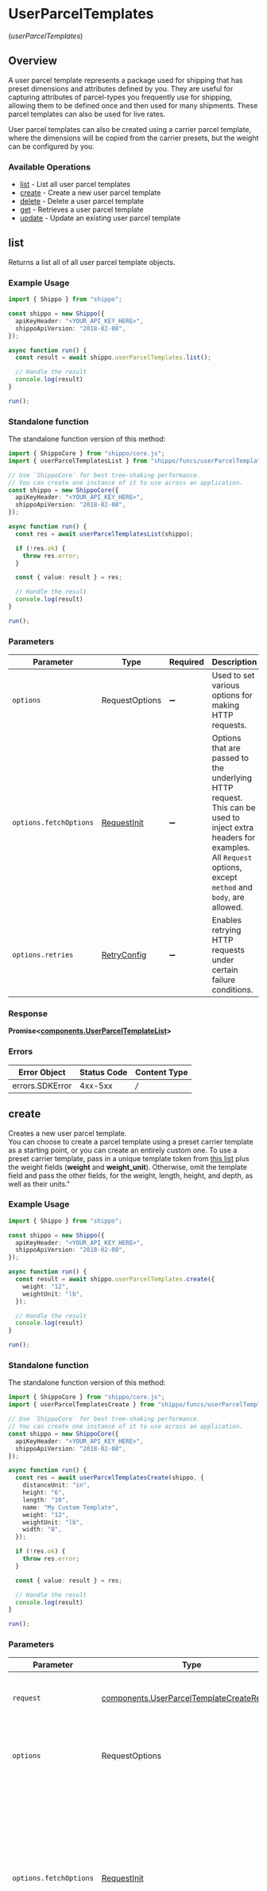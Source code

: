 # UserParcelTemplates
(*userParcelTemplates*)

## Overview

A user parcel template represents a package used for shipping that has preset dimensions and attributes defined 
by you. They are useful for capturing attributes of parcel-types you frequently use for shipping, allowing 
them to be defined once and then used for many shipments. These parcel templates can also be used for live rates.

User parcel templates can also be created using a carrier parcel template, where the dimensions will be copied from 
the carrier presets, but the weight can be configured by you.
<SchemaDefinition schemaRef="#/components/schemas/UserParcelTemplate"/>

### Available Operations

* [list](#list) - List all user parcel templates
* [create](#create) - Create a new user parcel template
* [delete](#delete) - Delete a user parcel template
* [get](#get) - Retrieves a user parcel template
* [update](#update) - Update an existing user parcel template

## list

Returns a list all of all user parcel template objects.

### Example Usage

```typescript
import { Shippo } from "shippo";

const shippo = new Shippo({
  apiKeyHeader: "<YOUR_API_KEY_HERE>",
  shippoApiVersion: "2018-02-08",
});

async function run() {
  const result = await shippo.userParcelTemplates.list();

  // Handle the result
  console.log(result)
}

run();
```

### Standalone function

The standalone function version of this method:

```typescript
import { ShippoCore } from "shippo/core.js";
import { userParcelTemplatesList } from "shippo/funcs/userParcelTemplatesList.js";

// Use `ShippoCore` for best tree-shaking performance.
// You can create one instance of it to use across an application.
const shippo = new ShippoCore({
  apiKeyHeader: "<YOUR_API_KEY_HERE>",
  shippoApiVersion: "2018-02-08",
});

async function run() {
  const res = await userParcelTemplatesList(shippo);

  if (!res.ok) {
    throw res.error;
  }

  const { value: result } = res;

  // Handle the result
  console.log(result)
}

run();
```

### Parameters

| Parameter                                                                                                                                                                      | Type                                                                                                                                                                           | Required                                                                                                                                                                       | Description                                                                                                                                                                    |
| ------------------------------------------------------------------------------------------------------------------------------------------------------------------------------ | ------------------------------------------------------------------------------------------------------------------------------------------------------------------------------ | ------------------------------------------------------------------------------------------------------------------------------------------------------------------------------ | ------------------------------------------------------------------------------------------------------------------------------------------------------------------------------ |
| `options`                                                                                                                                                                      | RequestOptions                                                                                                                                                                 | :heavy_minus_sign:                                                                                                                                                             | Used to set various options for making HTTP requests.                                                                                                                          |
| `options.fetchOptions`                                                                                                                                                         | [RequestInit](https://developer.mozilla.org/en-US/docs/Web/API/Request/Request#options)                                                                                        | :heavy_minus_sign:                                                                                                                                                             | Options that are passed to the underlying HTTP request. This can be used to inject extra headers for examples. All `Request` options, except `method` and `body`, are allowed. |
| `options.retries`                                                                                                                                                              | [RetryConfig](../../lib/utils/retryconfig.md)                                                                                                                                  | :heavy_minus_sign:                                                                                                                                                             | Enables retrying HTTP requests under certain failure conditions.                                                                                                               |

### Response

**Promise\<[components.UserParcelTemplateList](../../models/components/userparceltemplatelist.md)\>**

### Errors

| Error Object    | Status Code     | Content Type    |
| --------------- | --------------- | --------------- |
| errors.SDKError | 4xx-5xx         | */*             |


## create

Creates a new user parcel template. <br>You can choose to create a
parcel template using a preset carrier template as a starting point, or
you can create an entirely custom one. To use a preset carrier template,
pass in a unique template token from <a href="#tag/Parcel-Templates">this list</a>
plus the weight fields (**weight** and **weight_unit**). Otherwise, omit
the template field and pass the other fields, for the weight, length, height,
and depth, as well as their units."

### Example Usage

```typescript
import { Shippo } from "shippo";

const shippo = new Shippo({
  apiKeyHeader: "<YOUR_API_KEY_HERE>",
  shippoApiVersion: "2018-02-08",
});

async function run() {
  const result = await shippo.userParcelTemplates.create({
    weight: "12",
    weightUnit: "lb",
  });

  // Handle the result
  console.log(result)
}

run();
```

### Standalone function

The standalone function version of this method:

```typescript
import { ShippoCore } from "shippo/core.js";
import { userParcelTemplatesCreate } from "shippo/funcs/userParcelTemplatesCreate.js";

// Use `ShippoCore` for best tree-shaking performance.
// You can create one instance of it to use across an application.
const shippo = new ShippoCore({
  apiKeyHeader: "<YOUR_API_KEY_HERE>",
  shippoApiVersion: "2018-02-08",
});

async function run() {
  const res = await userParcelTemplatesCreate(shippo, {
    distanceUnit: "in",
    height: "6",
    length: "10",
    name: "My Custom Template",
    weight: "12",
    weightUnit: "lb",
    width: "8",
  });

  if (!res.ok) {
    throw res.error;
  }

  const { value: result } = res;

  // Handle the result
  console.log(result)
}

run();
```

### Parameters

| Parameter                                                                                                                                                                      | Type                                                                                                                                                                           | Required                                                                                                                                                                       | Description                                                                                                                                                                    |
| ------------------------------------------------------------------------------------------------------------------------------------------------------------------------------ | ------------------------------------------------------------------------------------------------------------------------------------------------------------------------------ | ------------------------------------------------------------------------------------------------------------------------------------------------------------------------------ | ------------------------------------------------------------------------------------------------------------------------------------------------------------------------------ |
| `request`                                                                                                                                                                      | [components.UserParcelTemplateCreateRequest](../../models/components/userparceltemplatecreaterequest.md)                                                                       | :heavy_check_mark:                                                                                                                                                             | The request object to use for the request.                                                                                                                                     |
| `options`                                                                                                                                                                      | RequestOptions                                                                                                                                                                 | :heavy_minus_sign:                                                                                                                                                             | Used to set various options for making HTTP requests.                                                                                                                          |
| `options.fetchOptions`                                                                                                                                                         | [RequestInit](https://developer.mozilla.org/en-US/docs/Web/API/Request/Request#options)                                                                                        | :heavy_minus_sign:                                                                                                                                                             | Options that are passed to the underlying HTTP request. This can be used to inject extra headers for examples. All `Request` options, except `method` and `body`, are allowed. |
| `options.retries`                                                                                                                                                              | [RetryConfig](../../lib/utils/retryconfig.md)                                                                                                                                  | :heavy_minus_sign:                                                                                                                                                             | Enables retrying HTTP requests under certain failure conditions.                                                                                                               |

### Response

**Promise\<[components.UserParcelTemplate](../../models/components/userparceltemplate.md)\>**

### Errors

| Error Object    | Status Code     | Content Type    |
| --------------- | --------------- | --------------- |
| errors.SDKError | 4xx-5xx         | */*             |


## delete

Deletes a user parcel template using an object ID.

### Example Usage

```typescript
import { Shippo } from "shippo";

const shippo = new Shippo({
  apiKeyHeader: "<YOUR_API_KEY_HERE>",
  shippoApiVersion: "2018-02-08",
});

async function run() {
  await shippo.userParcelTemplates.delete("<value>");

  
}

run();
```

### Standalone function

The standalone function version of this method:

```typescript
import { ShippoCore } from "shippo/core.js";
import { userParcelTemplatesDelete } from "shippo/funcs/userParcelTemplatesDelete.js";

// Use `ShippoCore` for best tree-shaking performance.
// You can create one instance of it to use across an application.
const shippo = new ShippoCore({
  apiKeyHeader: "<YOUR_API_KEY_HERE>",
  shippoApiVersion: "2018-02-08",
});

async function run() {
  const res = await userParcelTemplatesDelete(shippo, "<value>");

  if (!res.ok) {
    throw res.error;
  }

  const { value: result } = res;

  
}

run();
```

### Parameters

| Parameter                                                                                                                                                                      | Type                                                                                                                                                                           | Required                                                                                                                                                                       | Description                                                                                                                                                                    |
| ------------------------------------------------------------------------------------------------------------------------------------------------------------------------------ | ------------------------------------------------------------------------------------------------------------------------------------------------------------------------------ | ------------------------------------------------------------------------------------------------------------------------------------------------------------------------------ | ------------------------------------------------------------------------------------------------------------------------------------------------------------------------------ |
| `userParcelTemplateObjectId`                                                                                                                                                   | *string*                                                                                                                                                                       | :heavy_check_mark:                                                                                                                                                             | Object ID of the user parcel template                                                                                                                                          |
| `options`                                                                                                                                                                      | RequestOptions                                                                                                                                                                 | :heavy_minus_sign:                                                                                                                                                             | Used to set various options for making HTTP requests.                                                                                                                          |
| `options.fetchOptions`                                                                                                                                                         | [RequestInit](https://developer.mozilla.org/en-US/docs/Web/API/Request/Request#options)                                                                                        | :heavy_minus_sign:                                                                                                                                                             | Options that are passed to the underlying HTTP request. This can be used to inject extra headers for examples. All `Request` options, except `method` and `body`, are allowed. |
| `options.retries`                                                                                                                                                              | [RetryConfig](../../lib/utils/retryconfig.md)                                                                                                                                  | :heavy_minus_sign:                                                                                                                                                             | Enables retrying HTTP requests under certain failure conditions.                                                                                                               |

### Response

**Promise\<void\>**

### Errors

| Error Object    | Status Code     | Content Type    |
| --------------- | --------------- | --------------- |
| errors.SDKError | 4xx-5xx         | */*             |


## get

Returns the parcel template information for a specific user parcel
template, identified by the object ID.

### Example Usage

```typescript
import { Shippo } from "shippo";

const shippo = new Shippo({
  apiKeyHeader: "<YOUR_API_KEY_HERE>",
  shippoApiVersion: "2018-02-08",
});

async function run() {
  const result = await shippo.userParcelTemplates.get("<value>");

  // Handle the result
  console.log(result)
}

run();
```

### Standalone function

The standalone function version of this method:

```typescript
import { ShippoCore } from "shippo/core.js";
import { userParcelTemplatesGet } from "shippo/funcs/userParcelTemplatesGet.js";

// Use `ShippoCore` for best tree-shaking performance.
// You can create one instance of it to use across an application.
const shippo = new ShippoCore({
  apiKeyHeader: "<YOUR_API_KEY_HERE>",
  shippoApiVersion: "2018-02-08",
});

async function run() {
  const res = await userParcelTemplatesGet(shippo, "<value>");

  if (!res.ok) {
    throw res.error;
  }

  const { value: result } = res;

  // Handle the result
  console.log(result)
}

run();
```

### Parameters

| Parameter                                                                                                                                                                      | Type                                                                                                                                                                           | Required                                                                                                                                                                       | Description                                                                                                                                                                    |
| ------------------------------------------------------------------------------------------------------------------------------------------------------------------------------ | ------------------------------------------------------------------------------------------------------------------------------------------------------------------------------ | ------------------------------------------------------------------------------------------------------------------------------------------------------------------------------ | ------------------------------------------------------------------------------------------------------------------------------------------------------------------------------ |
| `userParcelTemplateObjectId`                                                                                                                                                   | *string*                                                                                                                                                                       | :heavy_check_mark:                                                                                                                                                             | Object ID of the user parcel template                                                                                                                                          |
| `options`                                                                                                                                                                      | RequestOptions                                                                                                                                                                 | :heavy_minus_sign:                                                                                                                                                             | Used to set various options for making HTTP requests.                                                                                                                          |
| `options.fetchOptions`                                                                                                                                                         | [RequestInit](https://developer.mozilla.org/en-US/docs/Web/API/Request/Request#options)                                                                                        | :heavy_minus_sign:                                                                                                                                                             | Options that are passed to the underlying HTTP request. This can be used to inject extra headers for examples. All `Request` options, except `method` and `body`, are allowed. |
| `options.retries`                                                                                                                                                              | [RetryConfig](../../lib/utils/retryconfig.md)                                                                                                                                  | :heavy_minus_sign:                                                                                                                                                             | Enables retrying HTTP requests under certain failure conditions.                                                                                                               |

### Response

**Promise\<[components.UserParcelTemplate](../../models/components/userparceltemplate.md)\>**

### Errors

| Error Object    | Status Code     | Content Type    |
| --------------- | --------------- | --------------- |
| errors.SDKError | 4xx-5xx         | */*             |


## update

Updates an existing user parcel template.

### Example Usage

```typescript
import { Shippo } from "shippo";

const shippo = new Shippo({
  apiKeyHeader: "<YOUR_API_KEY_HERE>",
  shippoApiVersion: "2018-02-08",
});

async function run() {
  const result = await shippo.userParcelTemplates.update("<value>", {
    distanceUnit: "in",
    height: "6",
    length: "10",
    name: "My Custom Template",
    weight: "12",
    weightUnit: "lb",
    width: "8",
  });

  // Handle the result
  console.log(result)
}

run();
```

### Standalone function

The standalone function version of this method:

```typescript
import { ShippoCore } from "shippo/core.js";
import { userParcelTemplatesUpdate } from "shippo/funcs/userParcelTemplatesUpdate.js";

// Use `ShippoCore` for best tree-shaking performance.
// You can create one instance of it to use across an application.
const shippo = new ShippoCore({
  apiKeyHeader: "<YOUR_API_KEY_HERE>",
  shippoApiVersion: "2018-02-08",
});

async function run() {
  const res = await userParcelTemplatesUpdate(shippo, "<value>", {
    distanceUnit: "in",
    height: "6",
    length: "10",
    name: "My Custom Template",
    weight: "12",
    weightUnit: "lb",
    width: "8",
  });

  if (!res.ok) {
    throw res.error;
  }

  const { value: result } = res;

  // Handle the result
  console.log(result)
}

run();
```

### Parameters

| Parameter                                                                                                                                                                      | Type                                                                                                                                                                           | Required                                                                                                                                                                       | Description                                                                                                                                                                    |
| ------------------------------------------------------------------------------------------------------------------------------------------------------------------------------ | ------------------------------------------------------------------------------------------------------------------------------------------------------------------------------ | ------------------------------------------------------------------------------------------------------------------------------------------------------------------------------ | ------------------------------------------------------------------------------------------------------------------------------------------------------------------------------ |
| `userParcelTemplateObjectId`                                                                                                                                                   | *string*                                                                                                                                                                       | :heavy_check_mark:                                                                                                                                                             | Object ID of the user parcel template                                                                                                                                          |
| `userParcelTemplateUpdateRequest`                                                                                                                                              | [components.UserParcelTemplateUpdateRequest](../../models/components/userparceltemplateupdaterequest.md)                                                                       | :heavy_minus_sign:                                                                                                                                                             | N/A                                                                                                                                                                            |
| `options`                                                                                                                                                                      | RequestOptions                                                                                                                                                                 | :heavy_minus_sign:                                                                                                                                                             | Used to set various options for making HTTP requests.                                                                                                                          |
| `options.fetchOptions`                                                                                                                                                         | [RequestInit](https://developer.mozilla.org/en-US/docs/Web/API/Request/Request#options)                                                                                        | :heavy_minus_sign:                                                                                                                                                             | Options that are passed to the underlying HTTP request. This can be used to inject extra headers for examples. All `Request` options, except `method` and `body`, are allowed. |
| `options.retries`                                                                                                                                                              | [RetryConfig](../../lib/utils/retryconfig.md)                                                                                                                                  | :heavy_minus_sign:                                                                                                                                                             | Enables retrying HTTP requests under certain failure conditions.                                                                                                               |

### Response

**Promise\<[components.UserParcelTemplate](../../models/components/userparceltemplate.md)\>**

### Errors

| Error Object    | Status Code     | Content Type    |
| --------------- | --------------- | --------------- |
| errors.SDKError | 4xx-5xx         | */*             |
